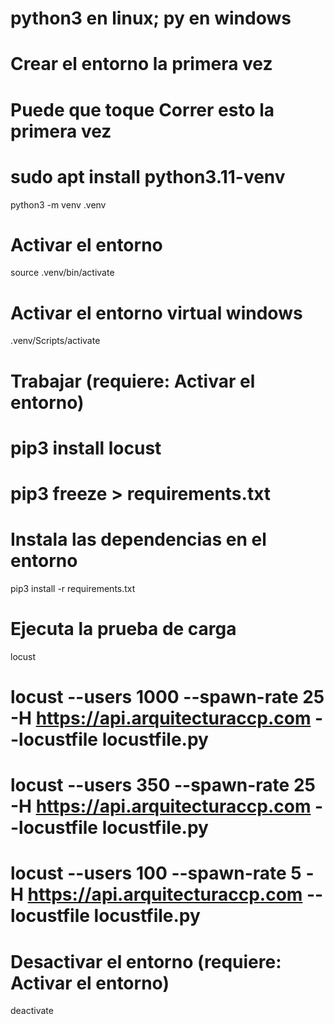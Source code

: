 # python3 en linux; py en windows

# Crear el entorno la primera vez
# Puede que toque Correr esto la primera vez 
# sudo apt install python3.11-venv
python3 -m venv .venv

# Activar el entorno
source .venv/bin/activate
# Activar el entorno virtual windows
.venv/Scripts/activate

# Trabajar (requiere: Activar el entorno)
# pip3 install locust
# pip3 freeze > requirements.txt
# Instala las dependencias en el entorno
pip3 install -r requirements.txt
# Ejecuta la prueba de carga
locust
# locust --users 1000 --spawn-rate 25 -H https://api.arquitecturaccp.com --locustfile locustfile.py
# locust --users 350 --spawn-rate 25 -H https://api.arquitecturaccp.com --locustfile locustfile.py
# locust --users 100 --spawn-rate 5 -H https://api.arquitecturaccp.com --locustfile locustfile.py

# Desactivar el entorno (requiere: Activar el entorno)
deactivate